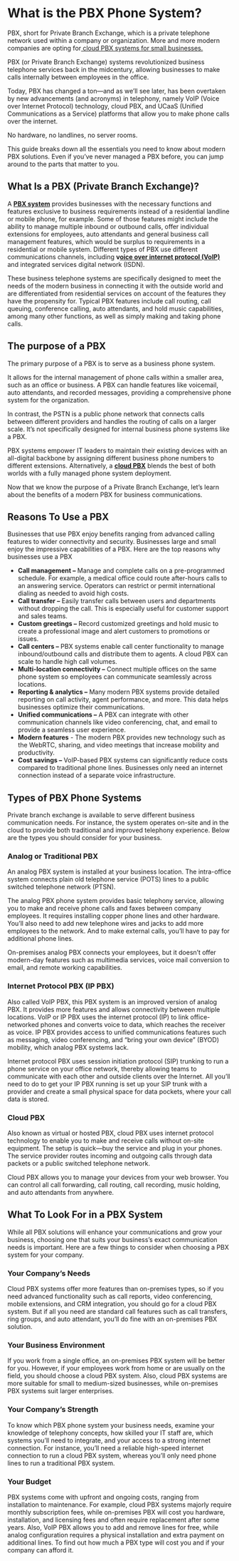 # What is the PBX Phone System?

PBX, short for Private Branch Exchange, which is a private telephone network used within a company or organization. More and more modern companies are opting for[ cloud PBX systems for small businesses.](https://www.portsip.com/portsip-pbx)

PBX (or Private Branch Exchange) systems revolutionized business telephone services back in the midcentury, allowing businesses to make calls internally between employees in the office.

Today, PBX has changed a ton—and as we’ll see later, has been overtaken by new advancements (and acronyms) in telephony, namely VoIP (Voice over Internet Protocol) technology, cloud PBX, and UCaaS (Unified Communications as a Service) platforms that allow you to make phone calls over the internet.

No hardware, no landlines, no server rooms.

This guide breaks down all the essentials you need to know about modern PBX solutions. Even if you’ve never managed a PBX before, you can jump around to the parts that matter to you.

## What Is a PBX (Private Branch Exchange)?

A [**PBX system**](https://www.portsip.com/portsip-pbx) provides businesses with the necessary functions and features exclusive to business requirements instead of a residential landline or mobile phone, for example. Some of those features might include the ability to manage multiple inbound or outbound calls, offer individual extensions for employees, auto attendants and general business call management features, which would be surplus to requirements in a residential or mobile system. Different types of PBX use different communications channels, including **v**[**oice over internet protocol (VoIP)**](https://en.wikipedia.org/wiki/Voice\_over\_IP) and integrated services digital network (ISDN).

These business telephone systems are specifically designed to meet the needs of the modern business in connecting it with the outside world and are differentiated from residential services on account of the features they have the propensity for. Typical PBX features include call routing, call queuing, conference calling, auto attendants, and hold music capabilities, among many other functions, as well as simply making and taking phone calls.

## The purpose of a PBX

The primary purpose of a PBX is to serve as a business phone system.

It allows for the internal management of phone calls within a smaller area, such as an office or business. A PBX can handle features like voicemail, auto attendants, and recorded messages, providing a comprehensive phone system for the organization.

In contrast, the PSTN is a public phone network that connects calls between different providers and handles the routing of calls on a larger scale. It’s not specifically designed for internal business phone systems like a PBX.

PBX systems empower IT leaders to maintain their existing devices with an all-digital backbone by assigning different business phone numbers to different extensions. Alternatively, a [**cloud PBX**](https://www.portsip.com/portsip-pbx) blends the best of both worlds with a fully managed phone system deployment.

Now that we know the purpose of a Private Branch Exchange, let’s learn about the benefits of a modern PBX for business communications.

## Reasons To Use a PBX

Businesses that use PBX enjoy benefits ranging from advanced calling features to wider connectivity and security. Businesses large and small enjoy the impressive capabilities of a PBX. Here are the top reasons why businesses use a PBX

* **Call management –** Manage and complete calls on a pre-programmed schedule. For example, a medical office could route after-hours calls to an answering service. Operators can restrict or permit international dialing as needed to avoid high costs.
* **Call transfer –** Easily transfer calls between users and departments without dropping the call. This is especially useful for customer support and sales teams.
* **Custom greetings –** Record customized greetings and hold music to create a professional image and alert customers to promotions or issues.
* **Call centers –** PBX systems enable call center functionality to manage inbound/outbound calls and distribute them to agents. A cloud PBX can scale to handle high call volumes.
* **Multi-location connectivity –** Connect multiple offices on the same phone system so employees can communicate seamlessly across locations.
* **Reporting & analytics –** Many modern PBX systems provide detailed reporting on call activity, agent performance, and more. This data helps businesses optimize their communications.
* **Unified communications –** A PBX can integrate with other communication channels like video conferencing, chat, and email to provide a seamless user experience.
* **Modern features** - The modern PBX provides new technology such as the WebRTC, sharing, and video meetings that increase mobility and productivity.
* **Cost savings –** VoIP-based PBX systems can significantly reduce costs compared to traditional phone lines. Businesses only need an internet connection instead of a separate voice infrastructure.

## Types of PBX Phone Systems <a href="#s4" id="s4"></a>

Private branch exchange is available to serve different business communication needs. For instance, the system operates on-site and in the cloud to provide both traditional and improved telephony experience. Below are the types you should consider for your business.

### Analog or Traditional PBX

An analog PBX system is installed at your business location. The intra-office system connects plain old telephone service (POTS) lines to a public switched telephone network (PTSN).

The analog PBX phone system provides basic telephony service, allowing you to make and receive phone calls and faxes between company employees. It requires installing copper phone lines and other hardware. You’ll also need to add new telephone wires and jacks to add more employees to the network. And to make external calls, you’ll have to pay for additional phone lines.

On-premises analog PBX connects your employees, but it doesn’t offer modern-day features such as multimedia services, voice mail conversion to email, and remote working capabilities.

### Internet Protocol PBX (IP PBX)

Also called VoIP PBX, this PBX system is an improved version of analog PBX. It provides more features and allows connectivity between multiple locations. VoIP or IP PBX uses the internet protocol (IP) to link office-networked phones and converts voice to data, which reaches the receiver as voice. IP PBX provides access to unified communications features such as messaging, video conferencing, and “bring your own device” (BYOD) mobility, which analog PBX systems lack.

Internet protocol PBX uses session initiation protocol (SIP) trunking to run a phone service on your office network, thereby allowing teams to communicate with each other and outside clients over the Internet. All you’ll need to do to get your IP PBX running is set up your SIP trunk with a provider and create a small physical space for data pockets, where your call data is stored.

### Cloud PBX

Also known as virtual or hosted PBX, cloud PBX uses internet protocol technology to enable you to make and receive calls without on-site equipment. The setup is quick—buy the service and plug in your phones. The service provider routes incoming and outgoing calls through data packets or a public switched telephone network.

Cloud PBX allows you to manage your devices from your web browser. You can control all call forwarding, call routing, call recording, music holding, and auto attendants from anywhere.

## What To Look For in a PBX System

While all PBX solutions will enhance your communications and grow your business, choosing one that suits your business’s exact communication needs is important. Here are a few things to consider when choosing a PBX system for your company.

### Your Company’s Needs

Cloud PBX systems offer more features than on-premises types, so if you need advanced functionality such as call reports, video conferencing, mobile extensions, and CRM integration, you should go for a cloud PBX system. But if all you need are standard call features such as call transfers, ring groups, and auto attendant, you’ll do fine with an on-premises PBX solution.

### Your Business Environment

If you work from a single office, an on-premises PBX system will be better for you. However, if your employees work from home or are usually on the field, you should choose a cloud PBX system. Also, cloud PBX systems are more suitable for small to medium-sized businesses, while on-premises PBX systems suit larger enterprises.

### Your Company’s Strength

To know which PBX phone system your business needs, examine your knowledge of telephony concepts, how skilled your IT staff are, which systems you’ll need to integrate, and your access to a strong internet connection. For instance, you’ll need a reliable high-speed internet connection to run a cloud PBX system, whereas you’ll only need phone lines to run a traditional PBX system.

### Your Budget

PBX systems come with upfront and ongoing costs, ranging from installation to maintenance. For example, cloud PBX systems majorly require monthly subscription fees, while on-premises PBX will cost you hardware, installation, and licensing fees and often require replacement after some years. Also, VoIP PBX allows you to add and remove lines for free, while analog configuration requires a physical installation and extra payment on additional lines. To find out how much a PBX type will cost you and if your company can afford it.



